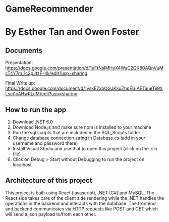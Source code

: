 # GameRecommender
# By Esther Tan and Owen Foster
Documents
-------------
Presentation: https://docs.google.com/presentation/d/1uFtNsIMHyX4WsC2QK80AQnVuMcT4Y7m_1c3pJtzF-4k/edit?usp=sharing

Final Write up: https://docs.google.com/document/d/1yskE7xbOGJKkuZhpEGIAETaueTij9XLsei1cAHwRLcM/edit?usp=sharing


How to run the app
-------------------
1. Download .NET 6.0
2. Download Node.js and make sure npm is installed to your machine
3. Run the sql scripts that are included in the SQL_Scripts folder 
4. Change database connection string in Database.cs (add in your username and password there)
5. Install Visual Studio and use that to open this project (click on the .sln file)
6. Click on Debug > Start without Debugging to run the project on localhost


Architecture of this project
----------------------------
This project is built using React (javascript), .NET (C#) and MySQL. 
The React side takes care of the client side rendering while the .NET 
handles the operations in the backend and interacts with the database.
The frontend and backend communicates via HTTP requests like POST and GET
which will send a json payload to/from each other.


